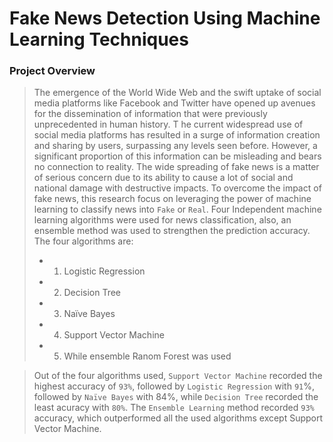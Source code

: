 # Fake News Detection Using Machine Learning Techniques

### Project Overview 
> The emergence of the World Wide Web and the swift uptake of social media platforms like Facebook and Twitter have opened up avenues for the dissemination of information that were previously unprecedented in human history. T
he current widespread use of social media platforms has resulted in a surge of information creation and sharing by users, surpassing any levels seen before. However, a significant proportion of this information can be misleading and bears no connection to reality. 
The wide spreading of fake news is a matter of serious concern due to its ability to cause a lot of social and national damage with destructive impacts. To overcome the impact of fake news, this research focus on leveraging the power of machine learning to classify news into `Fake` or `Real`. 
Four Independent machine learning algorithms were used for news classification, also, an ensemble method was used to strengthen the prediction accuracy. The four algorithms are:
> - 1. Logistic Regression 
> - 2. Decision Tree
> - 3. Naïve Bayes
> - 4. Support Vector Machine
> - 5. While ensemble Ranom Forest was used

> Out of the four algorithms used, `Support Vector Machine` recorded the highest accuracy of `93%`, followed by `Logistic Regression` with `91`%, followed by `Naïve Bayes` with 84%, while `Decision Tree` recorded the least acuracy with `80%`.
> The `Ensemble Learning` method recorded `93%` accuracy, which outperformed all the used algorithms except Support Vector Machine.

